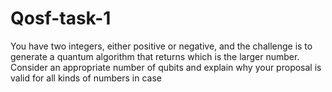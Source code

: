 # Qosf-task-1
You have two integers, either positive or negative, and the challenge is to generate a quantum algorithm that returns which is the larger number. Consider an appropriate number of qubits and explain why your proposal is valid for all kinds of numbers in case
